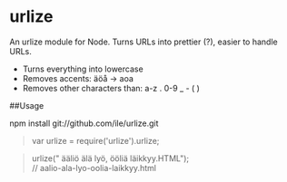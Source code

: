 urlize
======

An urlize module for Node. Turns URLs into prettier (?), easier to handle URLs.

- Turns everything into lowercase
- Removes accents: äöå -> aoa
- Removes other characters than: a-z . 0-9  _  -  (  ) 

##Usage

npm install git://github.com/ile/urlize.git

> var urlize = require('urlize').urlize; 


> urlize("  ääliö älä lyö, ööliä läikkyy.HTML");  
> // aalio-ala-lyo-oolia-laikkyy.html

